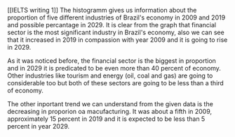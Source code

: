 [[IELTS writing 1]]
The histogramm gives us information about the proportion of five different industries of Brazil's economy in 2009 and 2019 and possible percantage in 2029. It is clear from the graph that financial sector is the most significant industry in Brazil's economy, also we can see that it increased in 2019 in compassion with year 2009 and it is going to rise in 2029.

As it was noticed before, the financial sector is the biggest in proportion and in 2029 it is predicated to be even more than 40 percent of economy. Other industries like tourism and energy (oil, coal and gas) are going to considerable too but both of these sectors are going to be less than a third of economy.

The other inportant trend we can understand from the given data is the decreasing in proporion oa macufacturing. It was about a fifth in 2009, approximately 15 percent in 2019 and it is expected to be less than 5 percent in year 2029.

